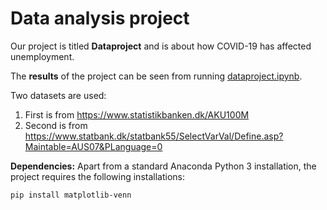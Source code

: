 # Data analysis project

Our project is titled **Dataproject** and is about how COVID-19 has affected unemployment.

The **results** of the project can be seen from running [dataproject.ipynb](dataproject.ipynb).

Two datasets are used:

1. First is from https://www.statistikbanken.dk/AKU100M
2. Second is from https://www.statbank.dk/statbank55/SelectVarVal/Define.asp?Maintable=AUS07&PLanguage=0

**Dependencies:** Apart from a standard Anaconda Python 3 installation, the project requires the following installations:

``pip install matplotlib-venn``

